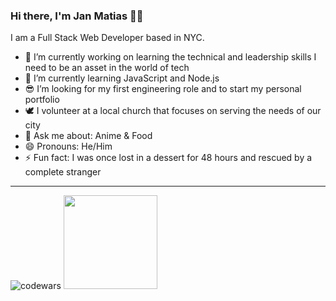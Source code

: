 ### Hi there, I'm Jan Matias 👋🏽
<!--
**JC-MT/JC-MT** is a ✨ _special_ ✨ repository because its `README.md` (this file) appears on your GitHub profile. -->

I am a Full Stack Web Developer based in NYC. 
 
- 🔭 I’m currently working on learning the technical and leadership skills I need to be an asset in the world of tech
- 🌱 I’m currently learning JavaScript and Node.js
- 😎 I’m looking for my first engineering role and to start my personal portfolio
- 🕊 I volunteer at a local church that focuses on serving the needs of our city
- 💬 Ask me about: Anime & Food
- 😄 Pronouns: He/Him
- ⚡ Fun fact: I was once lost in a dessert for 48 hours and rescued by a complete stranger

---
<!-- ![visitors](https://visitor-badge.glitch.me/badge?page_id=${JC-MT}.${JC-MT}) -->

![codewars](https://www.codewars.com/users/JC-MT/badges/small)
<img height="150em" src="https://github-readme-stats.vercel.app/api?username=JC-MT&show_icons=true&hide_border=true&&count_private=true&include_all_commits=true">





